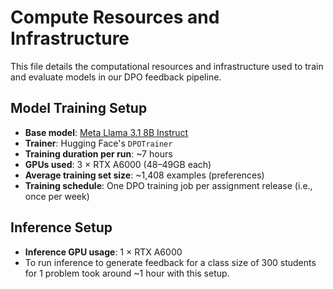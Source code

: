 # Compute Resources and Infrastructure

This file details the computational resources and infrastructure used to train and evaluate models in our DPO feedback pipeline.

## Model Training Setup

- **Base model**: [Meta Llama 3.1 8B Instruct](https://huggingface.co/meta-llama/Meta-Llama-3.1-8B-Instruct)
- **Trainer**: Hugging Face's `DPOTrainer`
- **Training duration per run**: ~7 hours
- **GPUs used**: 3 × RTX A6000 (48–49GB each)
- **Average training set size**: ~1,408 examples (preferences)
- **Training schedule**: One DPO training job per assignment release (i.e., once per week)

## Inference Setup

- **Inference GPU usage**: 1 × RTX A6000
- To run inference to generate feedback for a class size of 300 students for 1 problem took around ~1 hour with this setup. 

